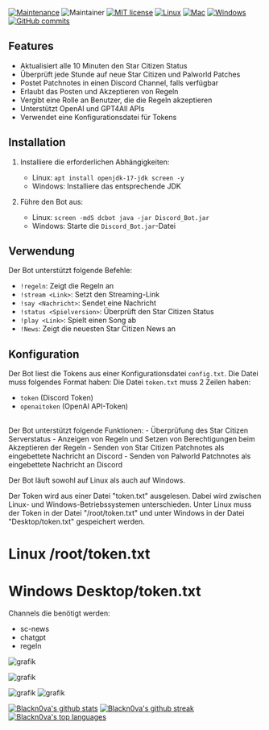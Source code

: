 [![Maintenance](https://img.shields.io/badge/Maintained%3F-yes-green.svg)](https://GitHub.com/Blackn0va/Discord_Bot/graphs/commit-activity)
![Maintainer](https://img.shields.io/badge/maintainer-Blackn0va-blue)
[![MIT license](https://img.shields.io/badge/License-MIT-blue.svg)](https://lbesson.mit-license.org/)
[![Linux](https://img.shields.io/badge/Linux--green.svg)](https://shields.io/)
[![Mac](https://img.shields.io/badge/Mac--red.svg)](https://shields.io/)
[![Windows](https://img.shields.io/badge/Windows--green.svg)](https://shields.io/)
[![GitHub commits](https://badgen.net/github/commits/Blackn0va/Discord_Bot)](https://GitHub.com/Blackn0va/Discord_Bot/commit/)


## Features

- Aktualisiert alle 10 Minuten den Star Citizen Status
- Überprüft jede Stunde auf neue Star Citizen und Palworld Patches
- Postet Patchnotes in einen Discord Channel, falls verfügbar
- Erlaubt das Posten und Akzeptieren von Regeln
- Vergibt eine Rolle an Benutzer, die die Regeln akzeptieren
- Unterstützt OpenAI und GPT4All APIs
- Verwendet eine Konfigurationsdatei für Tokens

## Installation

1. Installiere die erforderlichen Abhängigkeiten:
    - Linux: `apt install openjdk-17-jdk screen -y`
    - Windows: Installiere das entsprechende JDK

2. Führe den Bot aus:
    - Linux: `screen -mdS dcbot java -jar Discord_Bot.jar`
    - Windows: Starte die `Discord_Bot.jar`-Datei

## Verwendung

Der Bot unterstützt folgende Befehle:

- `!regeln`: Zeigt die Regeln an
- `!stream <Link>`: Setzt den Streaming-Link
- `!say <Nachricht>`: Sendet eine Nachricht
- `!status <Spielversion>`: Überprüft den Star Citizen Status
- `!play <Link>`: Spielt einen Song ab
- `!News`: Zeigt die neuesten Star Citizen News an

## Konfiguration

Der Bot liest die Tokens aus einer Konfigurationsdatei `config.txt`. Die Datei muss folgendes Format haben:
Die Datei `token.txt` muss 2 Zeilen haben:
- `token` (Discord Token)
- `openaitoken` (OpenAI API-Token)

<br/>
Der Bot unterstützt folgende Funktionen:
- Überprüfung des Star Citizen Serverstatus
- Anzeigen von Regeln und Setzen von Berechtigungen beim Akzeptieren der Regeln
- Senden von Star Citizen Patchnotes als eingebettete Nachricht an Discord
- Senden von Palworld Patchnotes als eingebettete Nachricht an Discord

Der Bot läuft sowohl auf Linux als auch auf Windows.

Der Token wird aus einer Datei "token.txt" ausgelesen. Dabei wird zwischen Linux- und Windows-Betriebssystemen unterschieden. Unter Linux muss der Token in der Datei "/root/token.txt" und unter Windows in der Datei "Desktop/token.txt" gespeichert werden.


# Linux /root/token.txt
# Windows Desktop/token.txt


Channels die benötigt werden:
- sc-news
- chatgpt
- regeln

![grafik](https://github.com/Blackn0va/Discord_Bot/assets/12220332/31acb154-ad69-4daf-ab6f-695f9df55428)

![grafik](https://github.com/Blackn0va/Discord_Bot/assets/12220332/b6d8e0ee-b300-4735-947a-53ed2a82747d)

![grafik](https://github.com/Blackn0va/Discord_Bot/assets/12220332/e1773592-1714-4507-91de-1c2c3e4c47b8)
![grafik](https://github.com/Blackn0va/Discord_Bot/assets/12220332/c3b539db-a3c6-452b-bca5-8686f9d159cc)
       


[![Blackn0va's github stats](https://github-readme-stats.vercel.app/api?username=Blackn0va&theme=blue-green)](https://github.com/Blackn0va/)
[![Blackn0va's github streak](https://github-readme-streak-stats.herokuapp.com/?user=Blackn0va&theme=blue-green)](https://github.com/Blackn0va/) <br/>
[![Blackn0va's top languages](https://github-readme-stats.vercel.app/api/top-langs/?username=Blackn0va&theme=blue-green)](https://github.com/Blackn0va/) <br/>

